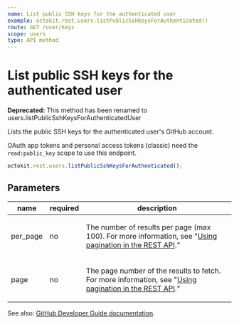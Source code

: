 ```yaml
---
name: List public SSH keys for the authenticated user
example: octokit.rest.users.listPublicSshKeysForAuthenticated()
route: GET /user/keys
scope: users
type: API method
---
```


# List public SSH keys for the authenticated user

**Deprecated:** This method has been renamed to users.listPublicSshKeysForAuthenticatedUser

Lists the public SSH keys for the authenticated user's GitHub account.

OAuth app tokens and personal access tokens (classic) need the `read:public_key` scope to use this endpoint.

```js
octokit.rest.users.listPublicSshKeysForAuthenticated();
```

## Parameters

<table>
  <thead>
    <tr>
      <th>name</th>
      <th>required</th>
      <th>description</th>
    </tr>
  </thead>
  <tbody>
    <tr><td>per_page</td><td>no</td><td>

The number of results per page (max 100). For more information, see "[Using pagination in the REST API](https://docs.github.com/rest/using-the-rest-api/using-pagination-in-the-rest-api)."

</td></tr>
<tr><td>page</td><td>no</td><td>

The page number of the results to fetch. For more information, see "[Using pagination in the REST API](https://docs.github.com/rest/using-the-rest-api/using-pagination-in-the-rest-api)."

</td></tr>
  </tbody>
</table>

See also: [GitHub Developer Guide documentation](https://docs.github.com/rest/users/keys#list-public-ssh-keys-for-the-authenticated-user).
